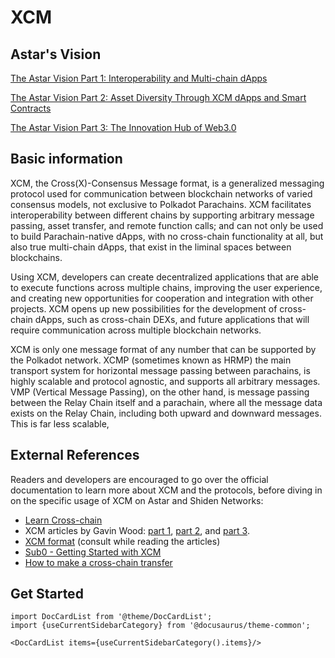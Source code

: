 # XCM

## Astar's Vision

[The Astar Vision Part 1: Interoperability and Multi-chain dApps](https://medium.com/astar-network/the-astar-vision-part-1-interoperability-and-multi-chain-dapps-30f014087831)

[The Astar Vision Part 2: Asset Diversity Through XCM dApps and Smart Contracts](https://medium.com/astar-network/the-astar-vision-part-2-asset-diversity-through-xcm-dapps-and-smart-contracts-3a689dee5b77)

[The Astar Vision Part 3: The Innovation Hub of Web3.0](https://medium.com/astar-network/the-astar-vision-part-3-the-innovation-hub-of-web3-0-1cace547aba3)


## Basic information

XCM, the Cross(X)-Consensus Message format, is a generalized messaging protocol used for communication between blockchain networks of varied consensus models, not exclusive to Polkadot Parachains. XCM facilitates interoperability between different chains by supporting arbitrary message passing, asset transfer, and remote function calls; and can not only be used to build Parachain-native dApps, with no cross-chain functionality at all, but also true multi-chain dApps, that exist in the liminal spaces between blockchains.

Using XCM, developers can create decentralized applications that are able to execute functions across multiple chains, improving the user experience, and creating new opportunities for cooperation and integration with other projects. XCM opens up new possibilities for the development of cross-chain dApps, such as cross-chain DEXs, and future applications that will require communication across multiple blockchain networks.

XCM is only one message format of any number that can be supported by the Polkadot network. XCMP (sometimes known as HRMP) the main transport system for horizontal message passing between parachains, is highly scalable and protocol agnostic, and supports all arbitrary messages. VMP (Vertical Message Passing), on the other hand, is message passing between the Relay Chain itself and a parachain, where all the message data exists on the Relay Chain, including both upward and downward messages. This is far less scalable,

## External References

Readers and developers are encouraged to go over the official documentation to learn more about XCM and the protocols, before diving in on the specific usage of XCM on Astar and Shiden Networks:

- [Learn Cross-chain](https://wiki.polkadot.network/docs/learn-crosschain)
- XCM articles by Gavin Wood: [part 1](https://medium.com/polkadot-network/xcm-the-cross-consensus-message-format-3b77b1373392), [part 2](https://medium.com/polkadot-network/xcm-part-ii-versioning-and-compatibility-b313fc257b83), and [part 3](https://medium.com/polkadot-network/xcm-part-iii-execution-and-error-management-ceb8155dd166).
- [XCM format](https://github.com/paritytech/xcm-format) (consult while reading the articles)
- [Sub0 - Getting Started with XCM](https://www.youtube.com/watch?v=5cgq5jOZx9g)
- [How to make a cross-chain transfer](https://www.youtube.com/watch?v=5cgq5jOZx9g)

## Get Started

```mdx-code-block
import DocCardList from '@theme/DocCardList';
import {useCurrentSidebarCategory} from '@docusaurus/theme-common';

<DocCardList items={useCurrentSidebarCategory().items}/>
```
